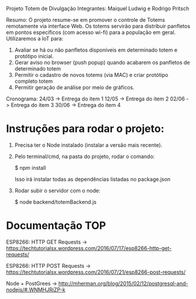 Projeto Totem de Divulgação Integrantes: Maiquel Ludwig e Rodrigo Pritsch

Resumo: O projeto resume-se em promover o controle de Totems remotamente via interface Web. Os totems servirão para distribuir panfletos em pontos específicos (com acesso wi-fi) para a população em geral. Utilizaremos a IoT para:

1. Avaliar se há ou não panfletos disponíveis em determinado totem e protótipo inicial.
2. Gerar aviso no browser (push popup) quando acabarem os panfletos de
determinado totem
3. Permitir o cadastro de novos totems (via MAC) e criar protótipo completo totem
4. Permitir geração de análise por meio de gráficos.

Cronograma:
24/03 -> Entrega do item 1
12/05 -> Entrega do item 2
02/06 -> Entrega do item 3
30/06 -> Entrega do item 4


# Instruções para rodar o projeto:
1. Precisa ter o Node instalado (instalar a versão mais recente).
2. Pelo terminal/cmd, na pasta do projeto, rodar o comando:

    $ npm install

    Isso irá instalar todas as dependências listadas no package.json
3. Rodar subir o servidor com o node:

    $ node backend/totemBackend.js


# Documentação TOP

ESP8266: HTTP GET Requests -> https://techtutorialsx.wordpress.com/2016/07/17/esp8266-http-get-requests/

ESP8266: HTTP POST Requests -> https://techtutorialsx.wordpress.com/2016/07/21/esp8266-post-requests/

Node + PostGrees -> http://mherman.org/blog/2015/02/12/postgresql-and-nodejs/#.WNMHJRiZP-k
